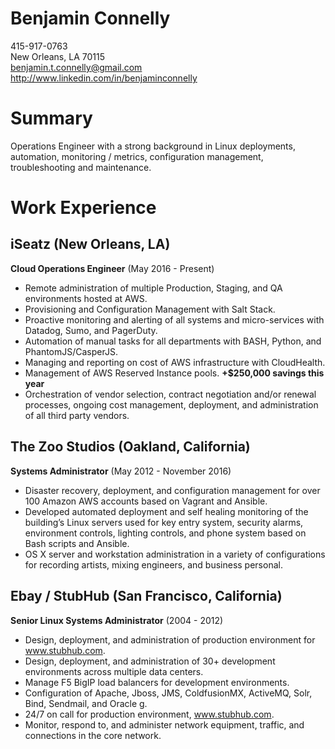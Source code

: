 # Benjamin Connelly

415-917-0763  
New Orleans, LA 70115  
benjamin.t.connelly@gmail.com  
http://www.linkedin.com/in/benjaminconnelly

# Summary

Operations Engineer with a strong background in Linux deployments, automation, monitoring / metrics, configuration management, troubleshooting and maintenance.

# Work Experience

## iSeatz (New Orleans, LA)
**Cloud Operations Engineer** (May 2016 - Present)

- Remote administration of multiple Production, Staging, and QA environments hosted at AWS.
- Provisioning and Configuration Management with Salt Stack. 
- Proactive monitoring and alerting of all systems and micro-services with Datadog, Sumo, and PagerDuty.
- Automation of manual tasks for all departments with BASH, Python, and PhantomJS/CasperJS.
- Managing and reporting on cost of AWS infrastructure with CloudHealth.
- Management of AWS Reserved Instance pools. **+$250,000 savings this year** 
- Orchestration of vendor selection, contract negotiation and/or renewal processes, ongoing cost management, deployment, and administration of all third party vendors.

## The Zoo Studios (Oakland, California)

**Systems Administrator** (May 2012 - November 2016)

- Disaster recovery, deployment, and configuration management for over 100 Amazon AWS accounts based on Vagrant and Ansible.
- Developed automated deployment and self healing monitoring of the building’s Linux servers used for key entry system, security alarms, environment controls, lighting controls, and phone system based on Bash scripts and Ansible.
- OS X server and workstation administration in a variety of configurations for recording artists, mixing engineers, and business personal.

## Ebay / StubHub (San Francisco, California)

**Senior Linux Systems Administrator** (2004 - 2012)

- Design, deployment, and administration of production environment for www.stubhub.com.
- Design, deployment, and administration of 30+ development environments across multiple data centers.
- Manage F5 BigIP load balancers for development environments.
- Configuration of  Apache, Jboss, JMS, ColdfusionMX, ActiveMQ, Solr, Bind, Sendmail, and Oracle g.
- 24/7 on call for production environment, www.stubhub.com.
- Monitor, respond to, and administer network equipment, traffic, and connections in the core network.
